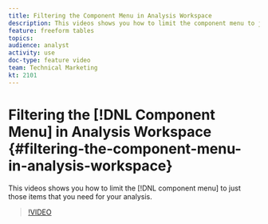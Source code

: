 ```yaml
---
title: Filtering the Component Menu in Analysis Workspace
description: This videos shows you how to limit the component menu to just those items that you need for your analysis.
feature: freeform tables
topics: 
audience: analyst
activity: use
doc-type: feature video
team: Technical Marketing
kt: 2101
---
```


# Filtering the [!DNL Component Menu] in Analysis Workspace {#filtering-the-component-menu-in-analysis-workspace}

This videos shows you how to limit the [!DNL component menu] to just those items that you need for your analysis.

>[!VIDEO](https://video.tv.adobe.com/v/23964/?quality=12)
